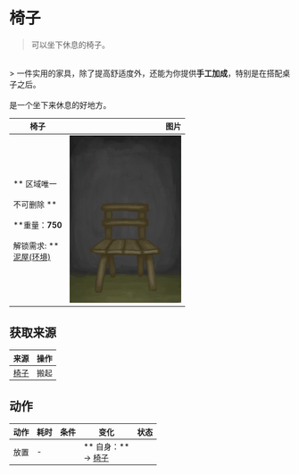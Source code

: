 # 椅子  
> 可以坐下休息的椅子。  
<br>  
> 一件实用的家具，除了提高舒适度外，还能为你提供<b>手工加成</b>，特别是在搭配桌子之后。<br><br>是一个坐下来休息的好地方。  
  
  椅子  |   图片   
 ----  |  ----:   
 ** 区域唯一 **<br><br>** 不可删除 **<br><br>**重量：**750<br><br>** 解锁需求: **<br>[泥屋(环境)](Env_MudHut.md)  |  <img decoding="async" src="Sprite/Chair.png" href="a.md" style="max-width:300px;max-height:300px;">   
  
## 获取来源  
来源  |  操作  
----  |  ----  
[椅子](ChairPlaced.md)  |  搬起  
## 动作  
动作  |  耗时  |  条件  |  变化  |  状态  
----  |  ----  |  ----  |  ----  |  ----  
放置<br>  |  -  |    |  ** 自身：**<br>→ [椅子](ChairPlaced.md)  |    


<script>document.title="椅子 - 卡牌生存百科 Card Survival Wiki";</script>